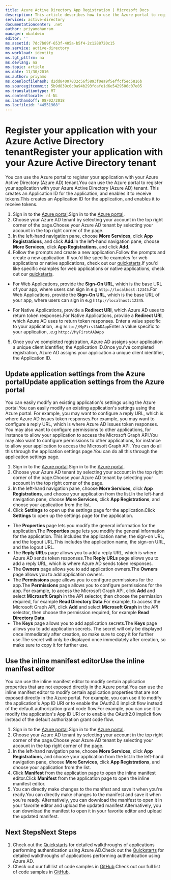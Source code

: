 ```yaml
---
title: Azure Active Directory App Registration | Microsoft Docs
description: This article describes how to use the Azure portal to register an application with Azure Active Directory
services: active-directory
documentationcenter: .net
author: priyamohanram
manager: mbaldwin
editor: ''
ms.assetid: 7dc7b89f-653f-405a-b5f4-2c1288720c15
ms.service: active-directory
ms.workload: identity
ms.tgt_pltfrm: na
ms.devlang: na
ms.topic: article
ms.date: 11/30/2016
ms.author: priyamo
ms.openlocfilehash: d2dd84007832c56f5893f0ea9f5effcf5ec5816b
ms.sourcegitcommit: 5b9d839c0c0a94b293fdafe1d6e5429506c07e05
ms.translationtype: MT
ms.contentlocale: nl-NL
ms.lasthandoff: 08/02/2018
ms.locfileid: "44551968"
---
```

# <a name="register-your-application-with-your-azure-active-directory-tenant"></a><span data-ttu-id="0ce34-103">Register your application with your Azure Active Directory tenant</span><span class="sxs-lookup"><span data-stu-id="0ce34-103">Register your application with your Azure Active Directory tenant</span></span>

<span data-ttu-id="0ce34-104">You can use the Azure portal to register your application with your Azure Active Directory (Azure AD) tenant.</span><span class="sxs-lookup"><span data-stu-id="0ce34-104">You can use the Azure portal to register your application with your Azure Active Directory (Azure AD) tenant.</span></span> <span data-ttu-id="0ce34-105">This creates an Application ID for the application, and enables it to receive tokens.</span><span class="sxs-lookup"><span data-stu-id="0ce34-105">This creates an Application ID for the application, and enables it to receive tokens.</span></span>

1. <span data-ttu-id="0ce34-106">Sign in to the [Azure portal](https://portal.azure.com).</span><span class="sxs-lookup"><span data-stu-id="0ce34-106">Sign in to the [Azure portal](https://portal.azure.com).</span></span>
2. <span data-ttu-id="0ce34-107">Choose your Azure AD tenant by selecting your account in the top right corner of the page.</span><span class="sxs-lookup"><span data-stu-id="0ce34-107">Choose your Azure AD tenant by selecting your account in the top right corner of the page.</span></span>
3. <span data-ttu-id="0ce34-108">In the left-hand navigation pane, choose **More Services**, click **App Registrations**, and click **Add**.</span><span class="sxs-lookup"><span data-stu-id="0ce34-108">In the left-hand navigation pane, choose **More Services**, click **App Registrations**, and click **Add**.</span></span>
4. <span data-ttu-id="0ce34-109">Follow the prompts and create a new application.</span><span class="sxs-lookup"><span data-stu-id="0ce34-109">Follow the prompts and create a new application.</span></span> <span data-ttu-id="0ce34-110">If you'd like specific examples for web applications or native applications, check out our [quickstarts](active-directory-developers-guide.md).</span><span class="sxs-lookup"><span data-stu-id="0ce34-110">If you'd like specific examples for web applications or native applications, check out our [quickstarts](active-directory-developers-guide.md).</span></span>
  * <span data-ttu-id="0ce34-111">For Web Applications, provide the **Sign-On URL**, which is the base URL of your app, where users can sign in e.g `http://localhost:12345`.</span><span class="sxs-lookup"><span data-stu-id="0ce34-111">For Web Applications, provide the **Sign-On URL**, which is the base URL of your app, where users can sign in e.g `http://localhost:12345`.</span></span>
<!--TODO: add once App ID URI is configurable: The **App ID URI** is a unique identifier for your application. The convention is to use `https://<tenant-domain>/<app-name>`, e.g. `https://contoso.onmicrosoft.com/my-first-aad-app`-->
  * <span data-ttu-id="0ce34-112">For Native Applications, provide a **Redirect URI**, which Azure AD uses to return token responses.</span><span class="sxs-lookup"><span data-stu-id="0ce34-112">For Native Applications, provide a **Redirect URI**, which Azure AD uses to return token responses.</span></span> <span data-ttu-id="0ce34-113">Enter a value specific to your application, .e.g `http://MyFirstAADApp`</span><span class="sxs-lookup"><span data-stu-id="0ce34-113">Enter a value specific to your application, .e.g `http://MyFirstAADApp`</span></span>
5. <span data-ttu-id="0ce34-114">Once you've completed registration, Azure AD assigns your application a unique client identifier, the Application ID.</span><span class="sxs-lookup"><span data-stu-id="0ce34-114">Once you've completed registration, Azure AD assigns your application a unique client identifier, the Application ID.</span></span>

## <a name="update-application-settings-from-the-azure-portal"></a><span data-ttu-id="0ce34-115">Update application settings from the Azure portal</span><span class="sxs-lookup"><span data-stu-id="0ce34-115">Update application settings from the Azure portal</span></span>

<span data-ttu-id="0ce34-116">You can easily modify an existing application's settings using the Azure portal.</span><span class="sxs-lookup"><span data-stu-id="0ce34-116">You can easily modify an existing application's settings using the Azure portal.</span></span> <span data-ttu-id="0ce34-117">For example, you may want to configure a reply URL, which is where Azure AD issues token responses.</span><span class="sxs-lookup"><span data-stu-id="0ce34-117">For example, you may want to configure a reply URL, which is where Azure AD issues token responses.</span></span> <span data-ttu-id="0ce34-118">You may also want to configure permissions to other applications, for instance to allow your application to access the Microsoft Graph API.</span><span class="sxs-lookup"><span data-stu-id="0ce34-118">You may also want to configure permissions to other applications, for instance to allow your application to access the Microsoft Graph API.</span></span> <span data-ttu-id="0ce34-119">You can do all this through the application settings page.</span><span class="sxs-lookup"><span data-stu-id="0ce34-119">You can do all this through the application settings page.</span></span>

1. <span data-ttu-id="0ce34-120">Sign in to the [Azure portal](https://portal.azure.com).</span><span class="sxs-lookup"><span data-stu-id="0ce34-120">Sign in to the [Azure portal](https://portal.azure.com).</span></span>
2. <span data-ttu-id="0ce34-121">Choose your Azure AD tenant by selecting your account in the top right corner of the page.</span><span class="sxs-lookup"><span data-stu-id="0ce34-121">Choose your Azure AD tenant by selecting your account in the top right corner of the page.</span></span>
3. <span data-ttu-id="0ce34-122">In the left-hand navigation pane, choose **More Services**, click **App Registrations**, and choose your application from the list.</span><span class="sxs-lookup"><span data-stu-id="0ce34-122">In the left-hand navigation pane, choose **More Services**, click **App Registrations**, and choose your application from the list.</span></span>
4. <span data-ttu-id="0ce34-123">Click **Settings** to open up the settings page for the application.</span><span class="sxs-lookup"><span data-stu-id="0ce34-123">Click **Settings** to open up the settings page for the application.</span></span>
  * <span data-ttu-id="0ce34-124">The **Properties** page lets you modify the general information for the application.</span><span class="sxs-lookup"><span data-stu-id="0ce34-124">The **Properties** page lets you modify the general information for the application.</span></span> <span data-ttu-id="0ce34-125">This includes the application name, the sign-on URL, and the logout URL.</span><span class="sxs-lookup"><span data-stu-id="0ce34-125">This includes the application name, the sign-on URL, and the logout URL.</span></span>
  * <span data-ttu-id="0ce34-126">The **Reply URLs** page allows you to add a reply URL, which is where Azure AD sends token responses.</span><span class="sxs-lookup"><span data-stu-id="0ce34-126">The **Reply URLs** page allows you to add a reply URL, which is where Azure AD sends token responses.</span></span>
  * <span data-ttu-id="0ce34-127">The **Owners** page allows you to add application owners.</span><span class="sxs-lookup"><span data-stu-id="0ce34-127">The **Owners** page allows you to add application owners.</span></span>
  * <span data-ttu-id="0ce34-128">The **Permissions** page allows you to configure permissions for the app.</span><span class="sxs-lookup"><span data-stu-id="0ce34-128">The **Permissions** page allows you to configure permissions for the app.</span></span> <span data-ttu-id="0ce34-129">For example, to access the Microsoft Graph API, click **Add** and select **Microsoft Graph** in the API selector, then choose the permission required, for example **Read Directory Data**.</span><span class="sxs-lookup"><span data-stu-id="0ce34-129">For example, to access the Microsoft Graph API, click **Add** and select **Microsoft Graph** in the API selector, then choose the permission required, for example **Read Directory Data**.</span></span>
  * <span data-ttu-id="0ce34-130">The **Keys** page allows you to add application secrets.</span><span class="sxs-lookup"><span data-stu-id="0ce34-130">The **Keys** page allows you to add application secrets.</span></span> <span data-ttu-id="0ce34-131">The secret will only be displayed once immediately after creation, so make sure to copy it for further use.</span><span class="sxs-lookup"><span data-stu-id="0ce34-131">The secret will only be displayed once immediately after creation, so make sure to copy it for further use.</span></span>

## <a name="use-the-inline-manifest-editor"></a><span data-ttu-id="0ce34-132">Use the inline manifest editor</span><span class="sxs-lookup"><span data-stu-id="0ce34-132">Use the inline manifest editor</span></span>

<span data-ttu-id="0ce34-133">You can use the inline manifest editor to modify certain application properties that are not exposed directly in the Azure portal.</span><span class="sxs-lookup"><span data-stu-id="0ce34-133">You can use the inline manifest editor to modify certain application properties that are not exposed directly in the Azure portal.</span></span> <span data-ttu-id="0ce34-134">For example, you can use it to modify the application's App ID URI or to enable the OAuth2.0 implicit flow instead of the default authorization grant code flow.</span><span class="sxs-lookup"><span data-stu-id="0ce34-134">For example, you can use it to modify the application's App ID URI or to enable the OAuth2.0 implicit flow instead of the default authorization grant code flow.</span></span>

1. <span data-ttu-id="0ce34-135">Sign in to the [Azure portal](https://portal.azure.com).</span><span class="sxs-lookup"><span data-stu-id="0ce34-135">Sign in to the [Azure portal](https://portal.azure.com).</span></span>
2. <span data-ttu-id="0ce34-136">Choose your Azure AD tenant by selecting your account in the top right corner of the page.</span><span class="sxs-lookup"><span data-stu-id="0ce34-136">Choose your Azure AD tenant by selecting your account in the top right corner of the page.</span></span>
3. <span data-ttu-id="0ce34-137">In the left-hand navigation pane, choose **More Services**, click **App Registrations**, and choose your application from the list.</span><span class="sxs-lookup"><span data-stu-id="0ce34-137">In the left-hand navigation pane, choose **More Services**, click **App Registrations**, and choose your application from the list.</span></span>
4. <span data-ttu-id="0ce34-138">Click **Manifest** from the application page to open the inline manifest editor.</span><span class="sxs-lookup"><span data-stu-id="0ce34-138">Click **Manifest** from the application page to open the inline manifest editor.</span></span>
5. <span data-ttu-id="0ce34-139">You can directly make changes to the manifest and save it when you're ready.</span><span class="sxs-lookup"><span data-stu-id="0ce34-139">You can directly make changes to the manifest and save it when you're ready.</span></span> <span data-ttu-id="0ce34-140">Alternatively, you can download the manifest to open it in your favorite editor and upload the updated manifest.</span><span class="sxs-lookup"><span data-stu-id="0ce34-140">Alternatively, you can download the manifest to open it in your favorite editor and upload the updated manifest.</span></span>

## <a name="next-steps"></a><span data-ttu-id="0ce34-141">Next Steps</span><span class="sxs-lookup"><span data-stu-id="0ce34-141">Next Steps</span></span>

1. <span data-ttu-id="0ce34-142">Check out the [Quickstarts](active-directory-developers-guide.md) for detailed walkthroughs of applications performing authentication using Azure AD.</span><span class="sxs-lookup"><span data-stu-id="0ce34-142">Check out the [Quickstarts](active-directory-developers-guide.md) for detailed walkthroughs of applications performing authentication using Azure AD.</span></span>
2. <span data-ttu-id="0ce34-143">Check out our full list of code samples in [GitHub](https://github.com/azure-samples).</span><span class="sxs-lookup"><span data-stu-id="0ce34-143">Check out our full list of code samples in [GitHub](https://github.com/azure-samples).</span></span>
